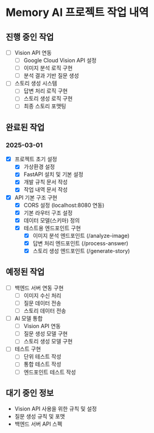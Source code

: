 # Memory AI 프로젝트 작업 내역

## 진행 중인 작업
- [ ] Vision API 연동
  - [ ] Google Cloud Vision API 설정
  - [ ] 이미지 분석 로직 구현
  - [ ] 분석 결과 기반 질문 생성

- [ ] 스토리 생성 시스템
  - [ ] 답변 처리 로직 구현
  - [ ] 스토리 생성 로직 구현
  - [ ] 최종 스토리 포맷팅

## 완료된 작업
### 2025-03-01
- [x] 프로젝트 초기 설정
  - [x] 가상환경 설정
  - [x] FastAPI 설치 및 기본 설정
  - [x] 개발 규칙 문서 작성
  - [x] 작업 내역 문서 작성

- [x] API 기본 구조 구현
  - [x] CORS 설정 (localhost:8080 연동)
  - [x] 기본 라우터 구조 설정
  - [x] 데이터 모델(스키마) 정의
  - [x] 테스트용 엔드포인트 구현
    - [x] 이미지 분석 엔드포인트 (/analyze-image)
    - [x] 답변 처리 엔드포인트 (/process-answer)
    - [x] 스토리 생성 엔드포인트 (/generate-story)

## 예정된 작업
- [ ] 백엔드 서버 연동 구현
  - [ ] 이미지 수신 처리
  - [ ] 질문 데이터 전송
  - [ ] 스토리 데이터 전송

- [ ] AI 모델 통합
  - [ ] Vision API 연동
  - [ ] 질문 생성 모델 구현
  - [ ] 스토리 생성 모델 구현

- [ ] 테스트 구현
  - [ ] 단위 테스트 작성
  - [ ] 통합 테스트 작성
  - [ ] 엔드포인트 테스트 작성

## 대기 중인 정보
- Vision API 사용을 위한 규칙 및 설정
- 질문 생성 규칙 및 포맷
- 백엔드 서버 API 스펙